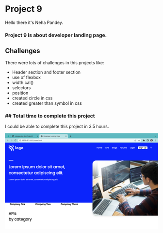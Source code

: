 # Project 9
Hello there it's Neha Pandey.

### Project 9 is about developer landing page.

## Challenges
There were lots of challenges in this projects like:
- Header section and footer section
- use of flexbox 
- width cal()
- selectors
- position
- created circle in css
- created greater than symbol in css

### ## Total time to complete this project

I could be able to complete this project in 3.5 hours.


![Image](./project9-img.png)
